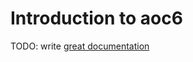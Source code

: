 # Introduction to aoc6

TODO: write [great documentation](http://jacobian.org/writing/what-to-write/)
